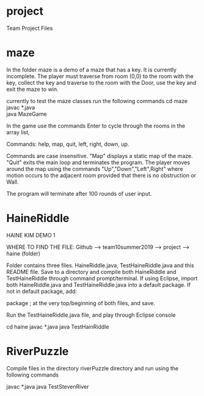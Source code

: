 # project
Team Project Files

# maze 
In the folder maze is a demo of a maze that has a key.  It is currently incomplete.   The player must traverse from room (0,0) to the room 
with the key, collect the key and traverse to the room with the Door, use the key and exit the maze to win.

currently to test the maze classes run the following commands
cd maze <BR>
javac *.java <BR>
java MazeGame <BR>


In the game use the commands Enter to cycle through the rooms in the array list, 

Commands:  help, map, quit, left, right, down, up.

Commands are case insensitive. "Map" displays a static map of the maze. "Quit" exits the main loop and 
terminates the program. The player moves around the map using the commands "Up","Down","Left",Right" where 
motion occurs to the adjacent room provided that there is no obstruction or Wall.  

The program will terminate after 100 rounds of user input. 

# HaineRiddle
HAINE KIM DEMO 1

WHERE TO FIND THE FILE:
Github --> team10summer2019 --> project --> haine (folder)

Folder contains three files. HaineRiddle.java, TestHaineRiddle.java and this README file.
Save to a directory and compile both HaineRiddle and TestHaineRiddle through command prompt/terminal. 
If using Eclipse, import both HaineRiddle.java and TestHaineRiddle.java into a default package. If not in default package, add:

package <package name>; at the very top/beginning of both files, and save.

Run the TestHaineRiddle.java file, and play through Eclipse console

cd haine
javac *.java
java TestHainRiddle


# RiverPuzzle

Compile files in the directory riverPuzzle directory and run using the following commands

javac *.java
java TestStevenRiver


